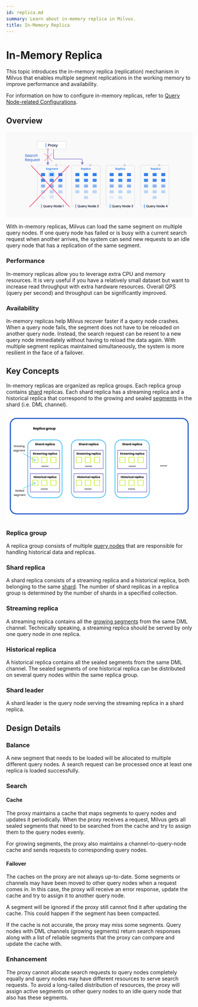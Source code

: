 ```yaml
---
id: replica.md
summary: Learn about in-memory replica in Milvus.
title: In-Memory Replica
---
```


# In-Memory Replica

This topic introduces the in-memory replica (replication) mechanism in Milvus that enables multiple segment replications in the working memory to improve performance and availability.

For information on how to configure in-memory replicas, refer to [Query Node-related Configurations](configure_querynode.md#queryNodereplicas).

## Overview

![Replica_Availiability](../../../assets/replica_availability.jpg "In-memory replicas improve system availability.")

With in-memory replicas, Milvus can load the same segment on multiple query nodes. If one query node has failed or is busy with a current search request when another arrives, the system can send new requests to an idle query node that has a replication of the same segment.

### Performance

In-memory replicas allow you to leverage extra CPU and memory resources. It is very useful if you have a relatively small dataset but want to increase read throughput with extra hardware resources. Overall QPS (query per second) and throughput can be significantly improved.

### Availability

In-memory replicas help Milvus recover faster if a query node crashes. When a query node fails, the segment does not have to be reloaded on another query node. Instead, the search request can be resent to a new query node immediately without having to reload the data again. With multiple segment replicas maintained simultaneously, the system is more resilient in the face of a failover.

## Key Concepts

In-memory replicas are organized as replica groups. Each replica group contains [shard](https://milvus.io/docs/v2.1.x/glossary.md#Sharding) replicas. Each shard replica has a streaming replica and a historical replica that correspond to the growing and sealed [segments](https://milvus.io/docs/v2.1.x/glossary.md#Segment) in the shard (i.e. DML channel).

![An illustration of how in-memory replica works](../../../assets/replica_group.png)

### Replica group

A replica group consists of multiple [query nodes](https://milvus.io/docs/v2.1.x/four_layers.md#Query-node) that are responsible for handling historical data and replicas.

### Shard replica

A shard replica consists of a streaming replica and a historical replica, both belonging to the same [shard](https://milvus.io/blog/deep-dive-1-milvus-architecture-overview.md#Shard). The number of shard replicas in a replica group is determined by the number of shards in a specified collection.

### Streaming replica

A streaming replica contains all the [growing segments](https://milvus.io/docs/v2.1.x/glossary.md#Segment) from the same DML channel. Technically speaking, a streaming replica should be served by only one query node in one replica.

### Historical replica

A historical replica contains all the sealed segments from the same DML channel. The sealed segments of one historical replica can be distributed on several query nodes within the same replica group.

### Shard leader

A shard leader is the query node serving the streaming replica in a shard replica.

## Design Details

### Balance

A new segment that needs to be loaded will be allocated to multiple different query nodes. A search request can be processed once at least one replica is loaded successfully.

### Search

#### Cache

The proxy maintains a cache that maps segments to query nodes and updates it periodically. When the proxy receives a request, Milvus gets all sealed segments that need to be searched from the cache and try to assign them to the query nodes evenly.

For growing segments, the proxy also maintains a channel-to-query-node cache and sends requests to corresponding query nodes.

#### Failover

The caches on the proxy are not always up-to-date. Some segments or channels may have been moved to other query nodes when a request comes in. In this case, the proxy will receive an error response, update the cache and try to assign it to another query node.

A segment will be ignored if the proxy still cannot find it after updating the cache. This could happen if the segment has been compacted.

If the cache is not accurate, the proxy may miss some segments. Query nodes with DML channels (growing segments) return search responses along with a list of reliable segments that the proxy can compare and update the cache with.

### Enhancement

The proxy cannot allocate search requests to query nodes completely equally and query nodes may have different resources to serve search requests. To avoid a long-tailed distribution of resources, the proxy will assign active segments on other query nodes to an idle query node that also has these segments.
